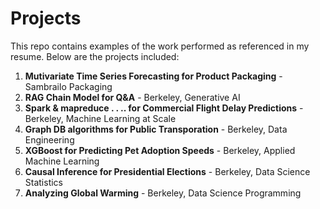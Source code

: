 # Projects
This repo contains examples of the work performed as referenced in my resume.  Below are the projects included:

1) **Mutivariate Time Series Forecasting for Product Packaging** - Sambrailo Packaging
2) **RAG Chain Model for Q&A** - Berkeley, Generative AI
3) **Spark & mapreduce . . .. for Commercial Flight Delay Predictions** - Berkeley, Machine Learning at Scale
4) **Graph DB algorithms for Public Transporation** - Berkeley, Data Engineering
5) **XGBoost for Predicting Pet Adoption Speeds** - Berkeley, Applied Machine Learning
6) **Causal Inference for Presidential Elections** - Berkeley, Data Science Statistics
7) **Analyzing Global Warming** - Berkeley, Data Science Programming


